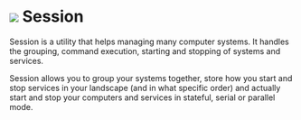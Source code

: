 ![](https://raw.githubusercontent.com/wiki/raaftech/session/images/session.png) Session
=======
Session is a utility that helps managing many computer systems. It handles the grouping, command execution, starting and stopping of systems and services.

Session allows you to group your systems together, store how you start and stop services in your landscape (and in what specific order) and actually start and stop your computers and services in stateful, serial or parallel mode.

